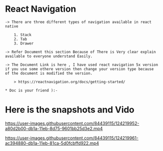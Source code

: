 # React Navigation 

	-> There are three different types of navigation available in react native

		1. Stack
		2. Tab
		3. Drawer

	-> Refer Document this section Because of There is Very clear explain available to everyone understand Easily.
	
	-> The Document Link is here , I have used react navigation 5x version if you use some othere version then change your version type because of the document is modified the version.

		> https://reactnavigation.org/docs/getting-started/

	* Doc is your friend ):-
	

# Here is the snapshots and Vido

https://user-images.githubusercontent.com/84439115/124219952-a80d2b00-db1a-11eb-8d75-9601bb25d3e2.mp4


https://user-images.githubusercontent.com/84439115/124219961-ac394880-db1a-11eb-81ca-5d0fcbffd922.mp4
